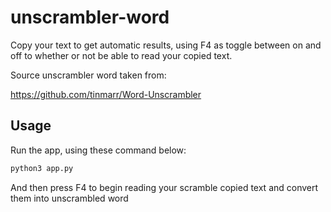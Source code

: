 # unscrambler-word
Copy your text to get automatic results, using F4 as toggle between on and off to whether or not be able to read your copied text.

Source unscrambler word taken from:

https://github.com/tinmarr/Word-Unscrambler


## Usage

Run the app, using these command below:
```bash
python3 app.py
```

And then press F4 to begin reading your scramble copied text and convert them into unscrambled word
